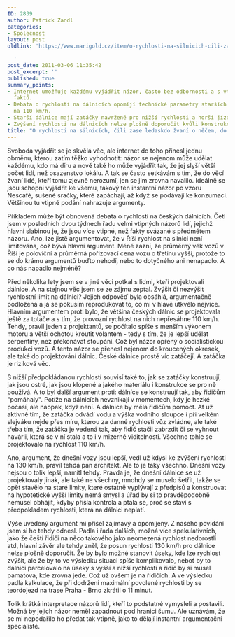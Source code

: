 ```yaml
---
ID: 2839
author: Patrick Zandl
categories:
- Společnost
layout: post
oldlink: 'https://www.marigold.cz/item/o-rychlosti-na-silnicich-cili-zase-ledaskdo-zvani-o-necem-do-ceho-nesviti

  '
post_date: 2011-03-06 11:35:42
post_excerpt: ''
published: true
summary_points:
- Internet umožňuje každému vyjádřit názor, často bez odbornosti a s vtipem místo
  faktů.
- Debata o rychlosti na dálnicích opomíjí technické parametry starších úseků projektovaných
  na 110 km/h.
- Starší dálnice mají zatáčky navržené pro nižší rychlosti a horší jízdní podmínky.
- Zvýšení rychlosti na dálnicích nelze plošně doporučit kvůli konstrukci a bezpečnosti.
title: "O rychlosti na silnicích, čili zase ledaskdo žvaní o něčem, do čeho nesvítí"
---
```


Svoboda vyjádřit se je skvělá věc, ale internet do toho přinesl jednu obměnu, kterou zatím těžko vyhodnotit: názor se nejenom může udělat každému, kdo má díru a nově také ho může vyjádřit tak, že jej slyší větší počet lidí, než osazenstvo lokálu. A tak se často setkávám s tím, že do věcí žvaní lidé, kteří tomu zjevně nerozumí, jen se jim zrovna navalilo. Ideálně se jsou schopni vyjádřit ke všemu, takový ten instantní názor po vzoru Nescafé, sušené sračky, které zapáchají, až když se podávají ke konzumaci. Většinou tu vtipné podání nahrazuje argumenty.

Příkladem může být obnovená debata o rychlosti na českých dálnicích. Četl jsem v posledních dvou týdnech řadu velmi vtipných názorů lidí, jejichž hlavní slabinou je, že jsou více vtipné, než fakty svázané s předmětem názoru. Ano, lze jistě argumentovat, že v Říši rychlost na silnici není limitována, což bývá hlavní argument. Méně zazní, že průměrný věk vozů v Říši je poloviční a průměrná pořizovací cena vozu o třetinu vyšší, protože to se do krámu argumentů buďto nehodí, nebo to dotyčného ani nenapadlo. A co nás napadlo nejméně? 


Před několika lety jsem se v jiné věci potkal s lidmi, kteří projektovali dálnice. A na stejnou věc jsem se ze zájmu zeptal. Zvýšit či nezvýšit rychlostní limit na dálnici? Jejich odpověď byla obsáhlá, argumentačně podložená a já se pokusím reprodukovat to, co mi v hlavě utkvělo nejvíce. 
Hlavním argumentem proti bylo, že většina českých dálnic se projektovala ještě za totáče a s tím, že provozní rychlost na nich nepřesáhne 110 km/h. Tehdy, pravil jeden z projektantů, se počítalo spíše s menším výkonem motoru a větší ochotou kroutit volantem - tedy s tím, že je lepší udělat serpentiny, než překonávat stoupání. Což byl názor opřený o socialistickou produkci vozů. A tento názor se přenesl nejenom do kroucených okresek, ale také do projektování dálnic. České dálnice prostě víc zatáčejí. A zatáčka je riziková věc. 

S nižší předpokládanou rychlostí souvisí také to, jak se zatáčky konstruují, jak jsou ostré, jak jsou klopené a jakého materiálu i konstrukce se pro ně používá. A to byl další argument proti: dálníce se konstruují tak, aby řidičům "pomáhaly". Potíže na dálnicích nevznikají v momentech, kdy je hezké počasí, ale naopak, když není. A dálnice by měla řidičům pomoct. Ať už aktivně tím, že zatáčka odvádí vodu a výška vodního sloupce i při velkém slejváku nejde přes míru, kterou za danné rychlosti vůz zvládne, ale také třeba tím, že zatáčka je vedená tak, aby řidič stačil zabrzdit či se vyhnout havárii, která se v ní stala a to i v mizerné viditelnosti. Všechno tohle se projektovalo na rychlost 110 km/h. 

Ano, argument, že dnešní vozy jsou lepší, vedl už kdysi ke zvýšení rychlosti na 130 km/h, pravil tehdá pan architekt. Ale to je taky všechno. Dnešní vozy nejsou o tolik lepší, namítl tehdy. Pravda je, že dnešní dálnice se už projektovaly jinak, ale také ne všechny, mnohdy se muselo šetřit, takže se opět stavělo na staré limity, které ostatně vyplývají z předpisů a konstruovat na hypotetické vyšší limity nemá smysl a úřad by si to pravděpodobně nemusel obhájit, kdyby přišla kontrola a ptala se, proč se staví s předpokladem rychlosti, která na dálnici neplatí. 

Výše uvedený argument mi přišel zajímavý a opomíjený. Z našeho povídání jsem si ho tehdy odnesl. Padla i řada dalších, možná více spekulativních, jako že čeští řidiči na něco takového jako neomezená rychlost nedorostli atd, hlavní závěr ale tehdy zněl, že posun rychlosti 130 km/h pro dálnice nelze plošně doporučit. Že by bylo možné stanovit úseky, kde lze rychlost zvýšit, ale že by to ve výsledku situaci spíše komplikovalo, neboť by to dálnici parcelovalo na úseky s vyšší a nižší rychlostí a řidič by si musel pamatova, kde zrovna jede. Což už ovšem je na řidičích. A ve výsledku padla kalkulace, že při dodržení maximální povolené rychlosti by se teordojezd na trase Praha - Brno zkrátil o 11 minut. 

Tolik krátká interpretace názorů lidí, kteří to podstatné vymysleli a postavili. Možná by jejich názor neměl zapadnout pod hranici šumu. Ale uznávám, že se mi nepodařilo ho předat tak vtipně, jako to dělají instantní argumentační specialisté.